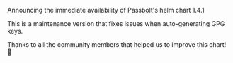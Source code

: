 Announcing the immediate availability of Passbolt's helm chart 1.4.1

This is a maintenance version that fixes issues when auto-generating GPG keys.

Thanks to all the community members that helped us to improve this chart! :tada:
